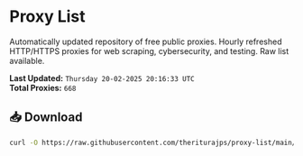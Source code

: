 # Proxy List

Automatically updated repository of free public proxies. Hourly refreshed HTTP/HTTPS proxies for web scraping, cybersecurity, and testing. Raw list available.

**Last Updated:** `Thursday 20-02-2025 20:16:33 UTC`  
**Total Proxies:** `668`

## 📥 Download
```bash
curl -O https://raw.githubusercontent.com/theriturajps/proxy-list/main/proxies.txt
